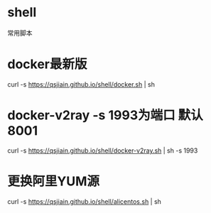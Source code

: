 # shell
常用脚本

# docker最新版
curl -s https://qsjiain.github.io/shell/docker.sh | sh
# docker-v2ray -s 1993为端口 默认8001
curl -s https://qsjiain.github.io/shell/docker-v2ray.sh | sh -s 1993

# 更换阿里YUM源
curl -s https://qsjiain.github.io/shell/alicentos.sh | sh
